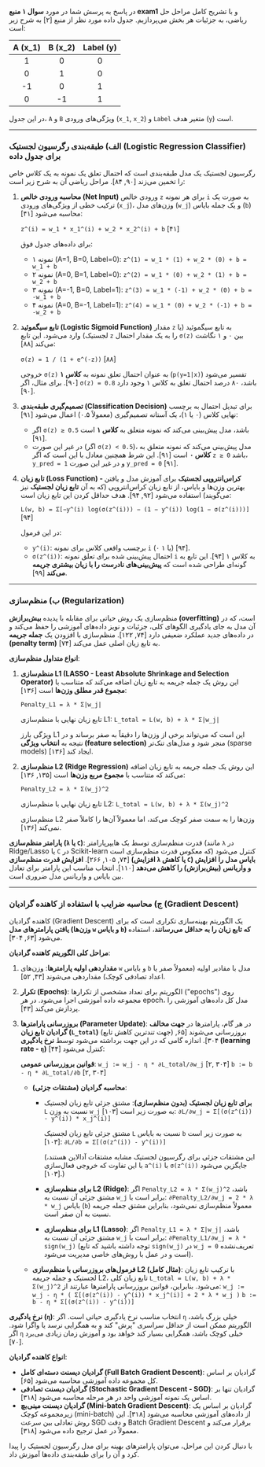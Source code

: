 در پاسخ به پرسش شما در مورد **سوال ۱ منبع exam1** و با تشریح کامل مراحل حل ریاضی، به جزئیات هر بخش می‌پردازیم. جدول داده مورد نظر از منبع [۲] به شرح زیر است:

| A (x_1) | B (x_2) | Label (y) |
| :-----: | :-----: | :-------: |
|    1    |    0    |     0     |
|    0    |    1    |     0     |
|   -1    |    0    |     1     |
|    0    |   -1    |     1     |

در این جدول، `A` و `B` ویژگی‌های ورودی (`x_1`, `x_2`) و `Label` متغیر هدف (`y`) است.

---

### الف) طبقه‌بندی رگرسیون لجستیک (Logistic Regression Classifier) برای جدول داده

رگرسیون لجستیک یک مدل طبقه‌بندی است که احتمال تعلق یک نمونه به یک کلاس خاص را تخمین می‌زند [۹۰, ۸۴]. مراحل ریاضی آن به شرح زیر است:

1.  **محاسبه ورودی خالص (Net Input)**
    ورودی خالص `z` برای هر نمونه `i` به صورت یک ترکیب خطی از ویژگی‌های ورودی (`x_j`)، وزن‌های مدل (`w_j`) و یک جمله بایاس (`b`) محاسبه می‌شود [۴۱]:

    `z^(i) = w_1 * x_1^(i) + w_2 * x_2^(i) + b` [۴۱]

    برای داده‌های جدول فوق:
    *   نمونه ۱ (A=1, B=0, Label=0): `z^(1) = w_1 * (1) + w_2 * (0) + b = w_1 + b`
    *   نمونه ۲ (A=0, B=1, Label=0): `z^(2) = w_1 * (0) + w_2 * (1) + b = w_2 + b`
    *   نمونه ۳ (A=-1, B=0, Label=1): `z^(3) = w_1 * (-1) + w_2 * (0) + b = -w_1 + b`
    *   نمونه ۴ (A=0, B=-1, Label=1): `z^(4) = w_1 * (0) + w_2 * (-1) + b = -w_2 + b`

2.  **تابع سیگموئید (Logistic Sigmoid Function)**
    مقدار `z` به تابع سیگموئید (یا لجستیک) وارد می‌شود. این تابع `z` را به یک مقدار احتمال `σ(z)` بین ۰ و ۱ نگاشت می‌کند [۸۸]:

    `σ(z) = 1 / (1 + e^(-z))` [۸۸]

    خروجی `σ(z)` به عنوان احتمال تعلق نمونه به **کلاس ۱** (`p(y=1|x)`) تفسیر می‌شود [۹۰]. برای مثال، اگر `σ(z) = 0.8` باشد، ۸۰ درصد احتمال تعلق به کلاس ۱ وجود دارد [۹۰].

3.  **تصمیم‌گیری طبقه‌بندی (Classification Decision)**
    برای تبدیل احتمال به برچسب نهایی کلاس (۰ یا ۱)، یک آستانه تصمیم‌گیری (معمولاً ۰.۵) اعمال می‌شود [۹۱]:
    *   اگر `σ(z) ≥ 0.5` باشد، مدل پیش‌بینی می‌کند که نمونه متعلق به **کلاس ۱** است [۹۱].
    *   در غیر این صورت (اگر `σ(z) < 0.5`)، مدل پیش‌بینی می‌کند که نمونه متعلق به **کلاس ۰** است [۹۱].
    این شرط همچنین معادل با این است که اگر `z ≥ 0` باشد، `y_pred = 1` و در غیر این صورت `y_pred = 0` [۹۱].

4.  **تابع زیان (Loss Function) - کراس‌انتروپی لجستیک**
    برای آموزش مدل و یافتن بهترین وزن‌ها و بایاس، از تابع زیان کراس‌انتروپی (که به آن **تابع زیان لجستیک** نیز می‌گویند) استفاده می‌شود [۹۲, ۹۴]. هدف حداقل کردن این تابع زیان است:

    `L(w, b) = Σ[−y^(i) log(σ(z^(i))) − (1 − y^(i)) log(1 − σ(z^(i)))]` [۹۴]

    در این فرمول:
    *   `y^(i)`: برچسب واقعی کلاس برای نمونه `i` (۰ یا ۱) [۹۴].
    *   `σ(z^(i))`: احتمال پیش‌بینی شده برای تعلق نمونه `i` به کلاس ۱ [۹۴].
    این تابع به گونه‌ای طراحی شده است که **پیش‌بینی‌های نادرست را با زیان بیشتری جریمه می‌کند** [۹۹].

---

### ب) منظم‌سازی (Regularization)

منظم‌سازی یک روش حیاتی برای مقابله با پدیده **بیش‌برازش (overfitting)** است، که در آن مدل به جای یادگیری الگوهای کلی، جزئیات و نویز داده‌های آموزشی را حفظ می‌کند و در داده‌های جدید عملکرد ضعیفی دارد [۷۴, ۱۲۲]. منظم‌سازی با افزودن یک **جمله جریمه (penalty term)** به تابع زیان اصلی عمل می‌کند [۷۴].

**انواع متداول منظم‌سازی**:

1.  **منظم‌سازی L1 (LASSO - Least Absolute Shrinkage and Selection Operator)**
    این روش یک جمله جریمه به تابع زیان اضافه می‌کند که متناسب با **مجموع قدر مطلق وزن‌ها** است [۱۳۶]:

    `Penalty_L1 = λ * Σ|w_j|`

    تابع زیان نهایی با منظم‌سازی L1:
    `L_total = L(w, b) + λ * Σ|w_j|`

    ویژگی بارز L1 این است که می‌تواند برخی از وزن‌ها را دقیقاً به صفر برساند و در نتیجه به **انتخاب ویژگی (feature selection)** منجر شود و مدل‌های تنک‌تر (sparse models) ایجاد کند [۱۳۶].

2.  **منظم‌سازی L2 (Ridge Regression)**
    این روش یک جمله جریمه به تابع زیان اضافه می‌کند که متناسب با **مجموع مربع وزن‌ها** است [۱۳۵, ۱۳۶]:

    `Penalty_L2 = λ * Σ(w_j)^2`

    تابع زیان نهایی با منظم‌سازی L2:
    `L_total = L(w, b) + λ * Σ(w_j)^2`

    منظم‌سازی L2 وزن‌ها را به سمت صفر کوچک می‌کند، اما معمولاً آن‌ها را کاملاً صفر نمی‌کند [۱۳۶].

**پارامتر منظم‌سازی (`λ` یا `C`)**:
قدرت منظم‌سازی توسط یک هایپرپارامتر (مانند `λ` در Ridge/Lasso یا `C` در Scikit-learn که معکوس قدرت منظم‌سازی است) کنترل می‌شود [۷۴, ۱۰۵, ۲۶۶]. **افزایش قدرت منظم‌سازی (افزایش `λ` یا کاهش `C`) بایاس مدل را افزایش و واریانس (بیش‌برازش) را کاهش می‌دهد** [۱۱۰]. انتخاب مناسب این پارامتر برای تعادل بین بایاس و واریانس مدل ضروری است.

---

### ج) محاسبه ضرایب با استفاده از کاهنده گرادیان (Gradient Descent)

کاهنده گرادیان (Gradient Descent) یک الگوریتم بهینه‌سازی تکراری است که برای **یافتن پارامترهای مدل (وزن‌ها `w` و بایاس `b`) که تابع زیان را به حداقل می‌رسانند**، استفاده می‌شود [۶۳, ۳۰۴].

**مراحل کلی الگوریتم کاهنده گرادیان**:

1.  **مقداردهی اولیه پارامترها**:
    وزن‌های `w` و بایاس `b` مدل با مقادیر اولیه (معمولاً صفر یا اعداد تصادفی کوچک) مقداردهی می‌شوند [۴۳, ۵۲].

2.  **تکرار (Epochs)**:
    الگوریتم برای تعداد مشخصی از تکرارها ("epochs") روی مجموعه داده آموزشی اجرا می‌شود. در هر epoch، مدل کل داده‌های آموزشی را پردازش می‌کند [۴۳].

3.  **بروزرسانی پارامترها (Parameter Update)**:
    در هر گام، پارامترها در **جهت مخالف گرادیان تابع زیان (`L_total`)** (جهت تندترین کاهش تابع) بروزرسانی می‌شوند [۶۵, ۳۰۴]. اندازه گامی که در این جهت برداشته می‌شود توسط **نرخ یادگیری (learning rate - `η`)** کنترل می‌شود [۴۴]:

    **قوانین بروزرسانی عمومی**:
    `w_j := w_j - η * ∂L_total/∂w_j` [۲, ۳۰۴]
    `b := b - η * ∂L_total/∂b` [۲, ۳۰۴]

    *   **محاسبه گرادیان (مشتقات جزئی)**:

        *   **برای تابع زیان لجستیک (بدون منظم‌سازی)**:
            مشتق جزئی تابع زیان لجستیک `L` نسبت به وزن `w_j` به صورت زیر است [۱۰۳]:
            `∂L/∂w_j = Σ[(σ(z^(i)) - y^(i)) * x_j^(i)]`

            مشتق جزئی تابع زیان لجستیک `L` نسبت به بایاس `b` به صورت زیر است [۱۰۳]:
            `∂L/∂b = Σ[(σ(z^(i)) - y^(i))]`

            (این مشتقات جزئی برای رگرسیون لجستیک مشابه مشتقات آدالاین هستند، با این تفاوت که خروجی فعال‌سازی `a^(i)` با `σ(z^(i))` جایگزین می‌شود [۱۰۳].)

        *   **برای منظم‌سازی L2 (Ridge)**:
            اگر `Penalty_L2 = λ * Σ(w_j)^2` باشد، مشتق جزئی آن نسبت به `w_j` برابر است با:
            `∂Penalty_L2/∂w_j = 2 * λ * w_j`
            بایاس (`b`) معمولاً منظم‌سازی نمی‌شود، بنابراین مشتق جمله جریمه نسبت به آن صفر است.

        *   **برای منظم‌سازی L1 (Lasso)**:
            اگر `Penalty_L1 = λ * Σ|w_j|` باشد، مشتق جزئی آن نسبت به `w_j` برابر است با:
            `∂Penalty_L1/∂w_j = λ * sign(w_j)`
            (توجه داشته باشید که تابع `sign(w_j)` در `w_j = 0` تعریف‌نشده است و در عمل با روش‌های خاصی مدیریت می‌شود).

    *   **فرمول‌های بروزرسانی با منظم‌سازی L2 (مثال کامل)**:
        با ترکیب تابع زیان لجستیک و جمله جریمه L2، تابع زیان کلی `L_total = L(w, b) + λ * Σ(w_j)^2` می‌شود.
        بنابراین، قوانین بروزرسانی پارامترها عبارتند از:
        `w_j := w_j - η * ( Σ[(σ(z^(i)) - y^(i)) * x_j^(i)] + 2 * λ * w_j )`
        `b := b - η * Σ[(σ(z^(i)) - y^(i))]`

**نرخ یادگیری (`η`)**:
انتخاب مناسب نرخ یادگیری حیاتی است. اگر `η` خیلی بزرگ باشد، الگوریتم ممکن است از حداقل سراسری "پرش" کند و به همگرایی نرسد یا واگرا شود. اگر `η` خیلی کوچک باشد، همگرایی بسیار کند خواهد بود و آموزش زمان زیادی می‌برد [۷۰].

**انواع کاهنده گرادیان**:
*   **گرادیان دیسنت دسته‌ای کامل (Full Batch Gradient Descent)**: گرادیان بر اساس کل مجموعه داده آموزشی محاسبه می‌شود [۶۵].
*   **گرادیان دیسنت تصادفی (Stochastic Gradient Descent - SGD)**: گرادیان تنها بر اساس یک نمونه آموزشی واحد در هر مرحله محاسبه می‌شود [۳۱۸].
*   **گرادیان دیسنت مینی‌بچ (Mini-batch Gradient Descent)**: گرادیان بر اساس یک زیرمجموعه کوچک (mini-batch) از داده‌های آموزشی محاسبه می‌شود [۳۱۸]. این روش تعادلی بین سرعت SGD و دقت Batch Gradient Descent برقرار می‌کند و معمولاً در عمل ترجیح داده می‌شود [۳۱۸].

با دنبال کردن این مراحل، می‌توان پارامترهای بهینه برای مدل رگرسیون لجستیک را پیدا کرد و آن را برای طبقه‌بندی داده‌ها آموزش داد.
